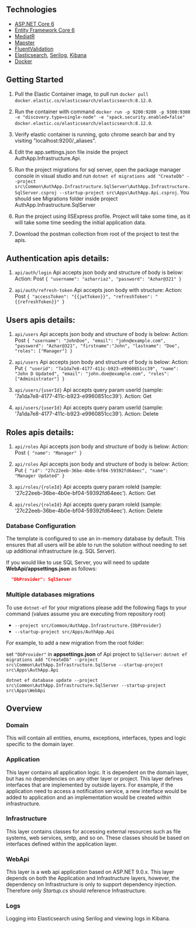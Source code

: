 ﻿## Technologies
* [ASP.NET Core 6](https://docs.microsoft.com/en-us/aspnet/core/introduction-to-aspnet-core?view=aspnetcore-6.0)
* [Entity Framework Core 6](https://docs.microsoft.com/en-us/ef/core/)
* [MediatR](https://github.com/jbogard/MediatR)
* [Mapster](https://github.com/MapsterMapper/Mapster)
* [FluentValidation](https://fluentvalidation.net/)
* [Elasticsearch](https://www.elastic.co/), [Serilog](https://serilog.net/), [Kibana](https://www.elastic.co/kibana)
* [Docker](https://www.docker.com/)

## Getting Started

1. Pull the Elastic Container image, to pull run `docker pull docker.elastic.co/elasticsearch/elasticsearch:8.12.0`.

2. Run the container with command `docker run -p 9200:9200 -p 9300:9300 -e "discovery.type=single-node" -e "xpack.security.enabled=false" docker.elastic.co/elasticsearch/elasticsearch:8.12.0`.

3. Verify elastic container is running, goto chrome search bar and try visiting "localhost:9200/_aliases".

4. Edit the app.settings.json file inside the project AuthApp.Infrastructure.Api.
5. Run the project migrations for sql server, open the package manager console in visual studio and run `dotnet ef migrations add "CreateDb" --project src\Common\AuthApp.Infrastructure.SqlServer\AuthApp.Infrastructure.SqlServer.csproj --startup-project src\Apps\AuthApp.Api.csproj`. You should see Migrations folder inside project AuthApp.Infrastructure.SqlServer
6. Run the project using IISExpress profile. Project will take some time, as it will take some time seeding the initial application data.
8. Download the postman collection from root of the project to test the apis.


## Authentication apis details:
1. `api/auth/login` Api accepts json body and structure of body is below:
Action: Post
`{
  "username": "azharriaz",
  "password": "Azhar@321"
}`

2. `api/auth/refresh-token` Api accepts json body with structure:
Action: Post
`{
  "accessToken": "{{jwtToken}}",
  "refreshToken": "{{refreshToken}}"
}`

## Users apis details:
1. `api/users` Api accepts json body and structure of body is below:
Action: Post
`{
  "username": "JohnDoe",
  "email": "john@example.com",
  "password": "Azhar@321",
  "firstname":"John",
  "lastname": "Doe",
  "roles": ["Manager"]
}`

2. `api/users` Api accepts json body and structure of body is below:
Action: Put
`{
  "userid": "7a1da7e8-4177-411c-b923-e9960851cc39",
  "name": "John D Updated",
  "email": "john.doe@example.com",
  "roles": ["Administrator"]
}`

3. `api/users/{userId}` Api accepts query param userId (sample: '7a1da7e8-4177-411c-b923-e9960851cc39').
Action: Get

3. `api/users/{userId}` Api accepts query param userId (sample: '7a1da7e8-4177-411c-b923-e9960851cc39').
Action: Delete

## Roles apis details:
1. `api/roles` Api accepts json body and structure of body is below:
Action: Post
`{
  "name": "Manager"
}`

2. `api/roles` Api accepts json body and structure of body is below:
Action: Put
`{
  "id": "27c22eeb-36be-4b0e-bf04-59392fd64eec",
  "name": "Manager Updated"
}`

3. `api/roles/{roleId}` Api accepts query param roleId (sample: '27c22eeb-36be-4b0e-bf04-59392fd64eec').
Action: Get

3. `api/roles/{roleId}` Api accepts query param roleId (sample: '27c22eeb-36be-4b0e-bf04-59392fd64eec').
Action: Delete

### Database Configuration

The template is configured to use an in-memory database by default. This ensures that all users will be able to run the solution without needing to set up additional infrastructure (e.g. SQL Server).

If you would like to use SQL Server, you will need to update **WebApi/appsettings.json** as follows:

```json
  "DbProvider": SqlServer
```

### Multiple databases migrations
To use `dotnet-ef` for your migrations please add the following flags to your command (values assume you are executing from repository root)

* `--project src/Common/AuthApp.Infrastructure.{DbProvider}`
* `--startup-project src/Apps/AuthApp.Api`

For example, to add a new migration from the root folder:

set `"DbProvider"` in **appsettings.json** of Api project to `SqlServer`:
`dotnet ef migrations add "CreateDb" --project src\Common\AuthApp.Infrastructure.SqlServe --startup-project src\Apps\AuthApp.Api`

`dotnet ef database update --project src\Common\AuthApp.Infrastructure.SqlServer --startup-project src\Apps\WebApi`

## Overview

### Domain

This will contain all entities, enums, exceptions, interfaces, types and logic specific to the domain layer.

### Application

This layer contains all application logic. It is dependent on the domain layer, but has no dependencies on any other layer or project. This layer defines interfaces that are implemented by outside layers. For example, if the application need to access a notification service, a new interface would be added to application and an implementation would be created within infrastructure.

### Infrastructure

This layer contains classes for accessing external resources such as file systems, web services, smtp, and so on. These classes should be based on interfaces defined within the application layer.

### WebApi

This layer is a web api application based on ASP.NET 9.0.x. This layer depends on both the Application and Infrastructure layers, however, the dependency on Infrastructure is only to support dependency injection. Therefore only *Startup.cs* should reference Infrastructure.

### Logs

Logging into Elasticsearch using Serilog and viewing logs in Kibana.


